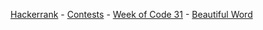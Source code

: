 <a href="https://www.hackerrank.com">Hackerrank</a> - 
<a href="https://www.hackerrank.com/contests">Contests</a> - 
<a href="https://www.hackerrank.com/contests/w31/challenges">Week of Code 31</a> - 
<a href="https://www.hackerrank.com/contests/w31/challenges/beautiful-word">Beautiful Word</a>